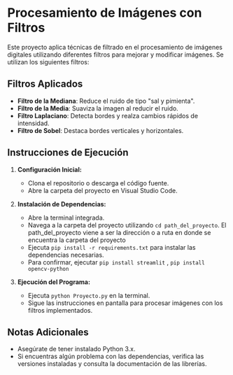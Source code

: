 # Procesamiento de Imágenes con Filtros

Este proyecto aplica técnicas de filtrado en el procesamiento de imágenes digitales utilizando diferentes filtros para mejorar y modificar imágenes. Se utilizan los siguientes filtros:

## Filtros Aplicados

- **Filtro de la Mediana**: Reduce el ruido de tipo "sal y pimienta".
- **Filtro de la Media**: Suaviza la imagen al reducir el ruido.
- **Filtro Laplaciano**: Detecta bordes y realza cambios rápidos de intensidad.
- **Filtro de Sobel**: Destaca bordes verticales y horizontales.

## Instrucciones de Ejecución

1. **Configuración Inicial:**
   - Clona el repositorio o descarga el código fuente.
   - Abre la carpeta del proyecto en Visual Studio Code.

2. **Instalación de Dependencias:**
   - Abre la terminal integrada.
   - Navega a la carpeta del proyecto utilizando `cd path_del_proyecto`. El path_del_proyecto viene a ser la dirección o a ruta en donde se encuentra la carpeta del proyecto
   - Ejecuta `pip install -r requirements.txt` para instalar las dependencias necesarias.
   - Para confirmar, ejecutar `pip install streamlit` , `pip install opencv-python`

3. **Ejecución del Programa:**
   - Ejecuta `python Proyecto.py` en la terminal.
   - Sigue las instrucciones en pantalla para procesar imágenes con los filtros implementados.

## Notas Adicionales

- Asegúrate de tener instalado Python 3.x.
- Si encuentras algún problema con las dependencias, verifica las versiones instaladas y consulta la documentación de las librerías.

